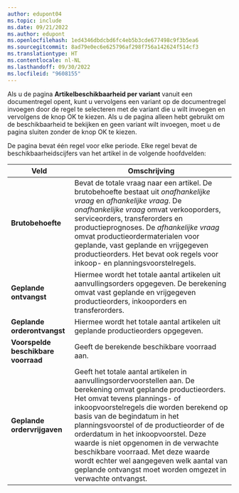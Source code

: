 ```yaml
---
author: edupont04
ms.topic: include
ms.date: 09/21/2022
ms.author: edupont
ms.openlocfilehash: 1ed4346dbdcbd6fc4eb5b3cde677498c9f3b5ea6
ms.sourcegitcommit: 8ad79e0ec6e625796af298f756a142624f514cf3
ms.translationtype: HT
ms.contentlocale: nl-NL
ms.lasthandoff: 09/30/2022
ms.locfileid: "9608155"
---
```

Als u de pagina **Artikelbeschikbaarheid per variant** vanuit een documentregel opent, kunt u vervolgens een variant op de documentregel invoegen door de regel te selecteren met de variant die u wilt invoegen en vervolgens de knop OK te kiezen. Als u de pagina alleen hebt gebruikt om de beschikbaarheid te bekijken en geen variant wilt invoegen, moet u de pagina sluiten zonder de knop OK te kiezen.

De pagina bevat één regel voor elke periode. Elke regel bevat de beschikbaarheidscijfers van het artikel in de volgende hoofdvelden:

| Veld | Omschrijving |
|--|--|
| **Brutobehoefte**| Bevat de totale vraag naar een artikel. De brutobehoefte bestaat uit *onafhankelijke vraag* en *afhankelijke vraag*. De *onafhankelijke vraag* omvat verkooporders, serviceorders, transferorders en productieprognoses. De *afhankelijke vraag* omvat productieordermaterialen voor geplande, vast geplande en vrijgegeven productieorders. Het bevat ook regels voor inkoop- en planningsvoorstelregels.|
| **Geplande ontvangst** | Hiermee wordt het totale aantal artikelen uit aanvullingsorders opgegeven. De berekening omvat vast geplande en vrijgegeven productieorders, inkooporders en transferorders. |
| **Geplande orderontvangst** | Hiermee wordt het totale aantal artikelen uit geplande productieorders opgegeven. |
| **Voorspelde beschikbare voorraad** | Geeft de berekende beschikbare voorraad aan. |
| **Geplande ordervrijgaven** | Geeft het totale aantal artikelen in aanvullingsordervoorstellen aan. De berekening omvat geplande productieorders. Het omvat tevens plannings- of inkoopvoorstelregels die worden berekend op basis van de begindatum in het planningsvoorstel of de productieorder of de orderdatum in het inkoopvoorstel. Deze waarde is niet opgenomen in de verwachte beschikbare voorraad. Met deze waarde wordt echter wel aangegeven welk aantal van geplande ontvangst moet worden omgezet in verwachte ontvangst. |
